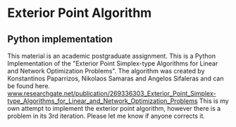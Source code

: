 # Exterior Point Algorithm
## Python implementation

This material is an academic postgraduate assignment. This is a Python Implementation of the "Exterior Point Simplex-type Algorithms for Linear and Network Optimization Problems". The algorithm was created by Konstantinos Paparrizos, Nikolaos Samaras and Angelos Sifaleras and can be found here. www.researchgate.net/publication/269336303_Exterior_Point_Simplex-type_Algorithms_for_Linear_and_Network_Optimization_Problems This is my own attempt to implement the exterior point algorithm, however there is a problem in its 3rd iteration. Please let me know if anyone corrects it.
